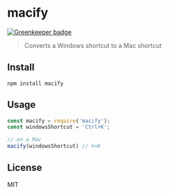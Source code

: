 # macify

[![Greenkeeper badge](https://badges.greenkeeper.io/nescalante/macify.svg)](https://greenkeeper.io/)

> Converts a Windows shortcut to a Mac shortcut

## Install

```
npm install macify
```

## Usage

```js
const macify = require('macify');
const windowsShortcut = 'Ctrl+K';

// on a Mac
macify(windowsShortcut) // ⌘+K
```

## License

MIT
